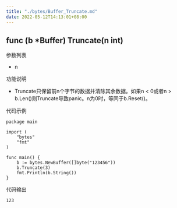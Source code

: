 ```yaml
---
title: "./bytes/Buffer_Truncate.md"
date: 2022-05-12T14:13:01+08:00
---
```

## func (b *Buffer) Truncate(n int)

参数列表

- n

功能说明

- Truncate只保留前n个字节的数据并清除其余数据。如果n < 0或者n > b.Len()则Truncate导致panic。n为0时，等同于b.Reset()。

代码示例

	package main
	
	import (
		"bytes"
		"fmt"
	)
	
	func main() {
		b := bytes.NewBuffer([]byte("123456"))
		b.Truncate(3)
		fmt.Println(b.String())
	}
	
代码输出

	123
